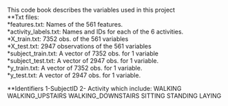 This code book describes the variables used in this project <br>
**Txt files:<br>
*features.txt: Names of the 561 features.<br>
*activity_labels.txt: Names and IDs for each of the 6 activities.<br>
*X_train.txt: 7352 obs. of the 561 variables <br>
*X_test.txt: 2947 observations of the 561 variables<br>
*subject_train.txt: A vector of 7352 obs. for 1 variable<br>
*subject_test.txt: A vector of 2947 obs. for 1 variable.<br>
*y_train.txt: A vector of 7352 obs. for 1 variable.<br>
*y_test.txt: A vector of 2947 obs. for 1 variable.<br>

**Identifiers
1-SubjectID 
2- Activity which include:
WALKING
WALKING_UPSTAIRS
WALKING_DOWNSTAIRS
SITTING
STANDING
LAYING
